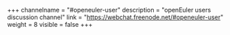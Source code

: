 +++
channelname = "#openeuler-user"
description = "openEuler users discussion channel"
link = "https://webchat.freenode.net/#openeuler-user"
weight =  8
visible = false
+++

